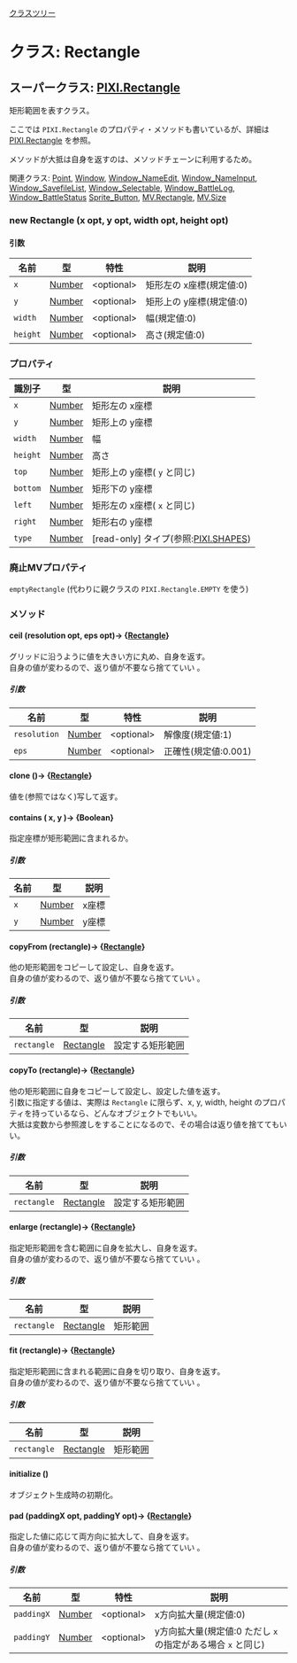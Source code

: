 [クラスツリー](index.md)

# クラス: Rectangle

## スーパークラス: [PIXI.Rectangle](http://pixijs.download/release/docs/PIXI.Rectangle.html)

矩形範囲を表すクラス。

ここでは `PIXI.Rectangle` のプロパティ・メソッドも書いているが、詳細は [PIXI.Rectangle](http://pixijs.download/release/docs/PIXI.Rectangle.html) を参照。

メソッドが大抵は自身を返すのは、メソッドチェーンに利用するため。


関連クラス: [Point](Point.md), [Window](Window.md), [Window_NameEdit](Window_NameEdit.md), [Window_NameInput](Window_NameInput.md), [Window_SavefileList](Window_SavefileList.md), [Window_Selectable](Window_Selectable.md), [Window_BattleLog](Window_BattleLog.md), [Window_BattleStatus](Window_BattleStatus.md) [Sprite_Button](Sprite_Button.md), [MV.Rectangle](MV.Rectangle.md), [MV.Size](MV.Size.md)

### new Rectangle (x opt, y opt, width opt, height opt)
#### 引数

| 名前 | 型 | 特性 | 説明 |
| --- | --- | --- | --- |
| `x` | [Number](Number.md) | &lt;optional&gt; | 矩形左の x座標(規定値:0) |
| `y` | [Number](Number.md) | &lt;optional&gt; | 矩形上の y座標(規定値:0) |
| `width` | [Number](Number.md) | &lt;optional&gt; | 幅(規定値:0) |
| `height` | [Number](Number.md) | &lt;optional&gt; | 高さ(規定値:0) |


### プロパティ

| 識別子 | 型 | 説明 |
| --- | --- | --- |
| `x` | [Number](Number.md) | 矩形左の x座標 |
| `y` | [Number](Number.md) | 矩形上の y座標 |
| `width` | [Number](Number.md) | 幅 |
| `height` | [Number](Number.md) | 高さ |
| `top` | [Number](Number.md) | 矩形上の y座標( `y` と同じ) |
| `bottom` | [Number](Number.md) | 矩形下の y座標 |
| `left` | [Number](Number.md) | 矩形左の x座標( `x` と同じ) |
| `right` | [Number](Number.md) | 矩形右の y座標 |
| `type` | [Number](Number.md) | [read-only] タイプ(参照:[PIXI.SHAPES](http://pixijs.download/release/docs/PIXI.html#SHAPES)) |


### 廃止MVプロパティ
`emptyRectangle` (代わりに親クラスの `PIXI.Rectangle.EMPTY` を使う)

### メソッド

#### ceil (resolution opt, eps opt)→ {[Rectangle](Rectangle.md)}
グリッドに沿うように値を大きい方に丸め、自身を返す。<br />
自身の値が変わるので、返り値が不要なら捨てていい 。

##### 引数

| 名前 | 型 | 特性 | 説明 |
| --- | --- | --- | --- |
| `resolution` | [Number](Number.md) | &lt;optional&gt; | 解像度(規定値:1) |
| `eps` | [Number](Number.md) | &lt;optional&gt;  | 正確性(規定値:0.001) |


#### clone ()→ {[Rectangle](Rectangle.md)}
値を(参照ではなく)写して返す。


#### contains ( x, y )→ {Boolean}
指定座標が矩形範囲に含まれるか。

##### 引数

| 名前 | 型 | 説明 |
| --- | --- | --- |
| `x` | [Number](Number.md) | x座標 |
| `y` | [Number](Number.md) | y座標 |


#### copyFrom (rectangle)→ {[Rectangle](Rectangle.md)}
他の矩形範囲をコピーして設定し、自身を返す。<br />
自身の値が変わるので、返り値が不要なら捨てていい 。

##### 引数

| 名前 | 型 | 説明 |
| --- | --- | --- |
| `rectangle` | [Rectangle](Rectangle.md) | 設定する矩形範囲 |


#### copyTo (rectangle)→ {[Rectangle](Rectangle.md)}
他の矩形範囲に自身をコピーして設定し、設定した値を返す。<br />
引数に指定する値は、実際は `Rectangle` に限らず、x, y, width, height のプロパティを持っているなら、どんなオブジェクトでもいい。<br />
大抵は変数から参照渡しをすることになるので、その場合は返り値を捨ててもいい。

##### 引数

| 名前 | 型 | 説明 |
| --- | --- | --- |
| `rectangle` | [Rectangle](Rectangle.md) | 設定する矩形範囲 |


#### enlarge (rectangle)→ {[Rectangle](Rectangle.md)}
指定矩形範囲を含む範囲に自身を拡大し、自身を返す。<br />
自身の値が変わるので、返り値が不要なら捨てていい 。

##### 引数

| 名前 | 型 | 説明 |
| --- | --- | --- |
| `rectangle` | [Rectangle](Rectangle.md) | 矩形範囲 |


#### fit (rectangle)→ {[Rectangle](Rectangle.md)}
指定矩形範囲に含まれる範囲に自身を切り取り、自身を返す。<br />
自身の値が変わるので、返り値が不要なら捨てていい 。

##### 引数

| 名前 | 型 | 説明 |
| --- | --- | --- |
| `rectangle` | [Rectangle](Rectangle.md) | 矩形範囲 |


#### initialize ()
 オブジェクト生成時の初期化。


#### pad (paddingX opt, paddingY opt)→ {[Rectangle](Rectangle.md)}
指定した値に応じて両方向に拡大して、自身を返す。<br />
自身の値が変わるので、返り値が不要なら捨てていい 。

##### 引数

| 名前 | 型 | 特性 | 説明 |
| --- | --- | --- | --- |
| `paddingX` | [Number](Number.md) | &lt;optional&gt; | x方向拡大量(規定値:0) |
| `paddingY` | [Number](Number.md) | &lt;optional&gt;  | y方向拡大量(規定値:0 ただし `x` の指定がある場合 `x` と同じ) |